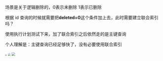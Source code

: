 场景是关于逻辑删除的，0表示未删除 1表示已删除

根据 id 查询的时候就需要把**deleted=0**这个条件加上去，此时需要建立联合索引吗？

使用执行计划测试下来，加了联合索引之后依然走的是主键查询

个人理解是：主键查询已经足够快了，没有必要使用联合索引

<img src="https://raw.githubusercontent.com/PF-Felix/ImageA/main/20231008103430.png" style="zoom:33%;" />

<img src="https://raw.githubusercontent.com/PF-Felix/ImageA/main/20231008103539.png" style="zoom:50%;" />

<img src="https://raw.githubusercontent.com/PF-Felix/ImageA/main/20231008103609.png" style="zoom: 67%;" />